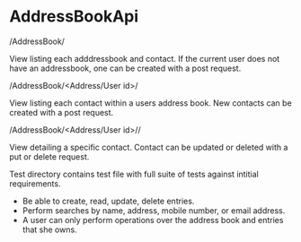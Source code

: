 # AddressBookApi


/AddressBook/

View listing each adddressbook and contact. If the current user does not have an addressbook, one can be created with a post request.

/AddressBook/<Address/User id>/

View listing each contact within a users address book. New contacts can be created with a post request.

/AddressBook/<Address/User id>/<contact id>/

View detailing a specific contact. Contact can be updated or deleted with a put or delete request.

Test directory contains test file with full suite of tests against intitial requirements.

-	Be able to create, read, update, delete entries.
-	Perform searches by name, address, mobile number, or email address.
-	A user can only perform operations over the address book and entries that she owns.



